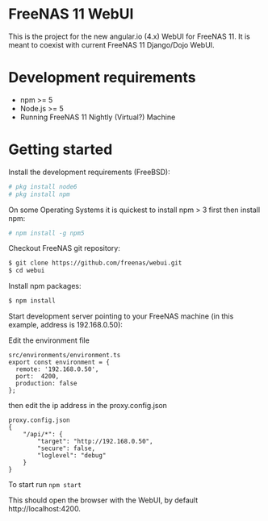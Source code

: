 FreeNAS 11 WebUI
================

This is the project for the new angular.io (4.x) WebUI for FreeNAS 11. It is meant to coexist with current FreeNAS 11 Django/Dojo WebUI.

# Development requirements

  - npm >= 5
  - Node.js >= 5
  - Running FreeNAS 11 Nightly (Virtual?) Machine


# Getting started

Install the development requirements (FreeBSD):

```sh
# pkg install node6
# pkg install npm
```

On some Operating Systems it is quickest to install npm > 3 first then install npm:

```sh
# npm install -g npm5
```

Checkout FreeNAS git repository:

```sh
$ git clone https://github.com/freenas/webui.git
$ cd webui
```

Install npm packages:

```sh
$ npm install
```

Start development server pointing to your FreeNAS machine (in this example, address is 192.168.0.50):

Edit the environment file
```
src/environments/environment.ts
export const environment = {
  remote: '192.168.0.50',
  port:  4200,
  production: false
};
```
then edit the ip address in the proxy.config.json
```
proxy.config.json
{
    "/api/*": {
        "target": "http://192.168.0.50",
        "secure": false,
        "loglevel": "debug"
    }
}
```

To start run
```npm start```


This should open the browser with the WebUI, by default http://localhost:4200.
